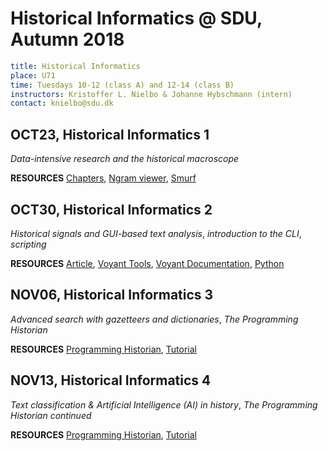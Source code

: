 # Historical Informatics @ SDU, Autumn 2018  

```yaml
title: Historical Informatics
place: U71
time: Tuesdays 10-12 (class A) and 12-14 (class B)
instructors: Kristoffer L. Nielbo & Johanne Hybschmann (intern)
contact: knielbo@sdu.dk
```

## OCT23, Historical Informatics 1  
*Data-intensive research and the historical macroscope*

**RESOURCES** [Chapters](http://www.themacroscope.org/?page_id=584),
[Ngram viewer](https://books.google.com/ngrams),
[Smurf](http://labs.statsbiblioteket.dk/smurf/)

## OCT30, Historical Informatics 2
*Historical signals and GUI-based text analysis*, *introduction to the CLI*, *scripting*  


**RESOURCES** [Article](https://github.com/kln-courses/historical_informatics/raw/master/reading/mining_the_past.pdf),
[Voyant Tools](https://voyant-tools.org/),
[Voyant Documentation](http://docs.voyant-tools.org/),
[Python](https://www.anaconda.com/download/)

## NOV06, Historical Informatics 3  
*Advanced search with gazetteers and dictionaries*, *The Programming Historian*

**RESOURCES**
[Programming Historian](https://programminghistorian.org/), [Tutorial](https://programminghistorian.org/en/lessons/extracting-keywords)


## NOV13, Historical Informatics 4  
*Text classification & Artificial Intelligence (AI) in history*, *The Programming Historian continued*


**RESOURCES**
[Programming Historian](https://programminghistorian.org/),
[Tutorial](https://programminghistorian.org/en/lessons/naive-bayesian)
